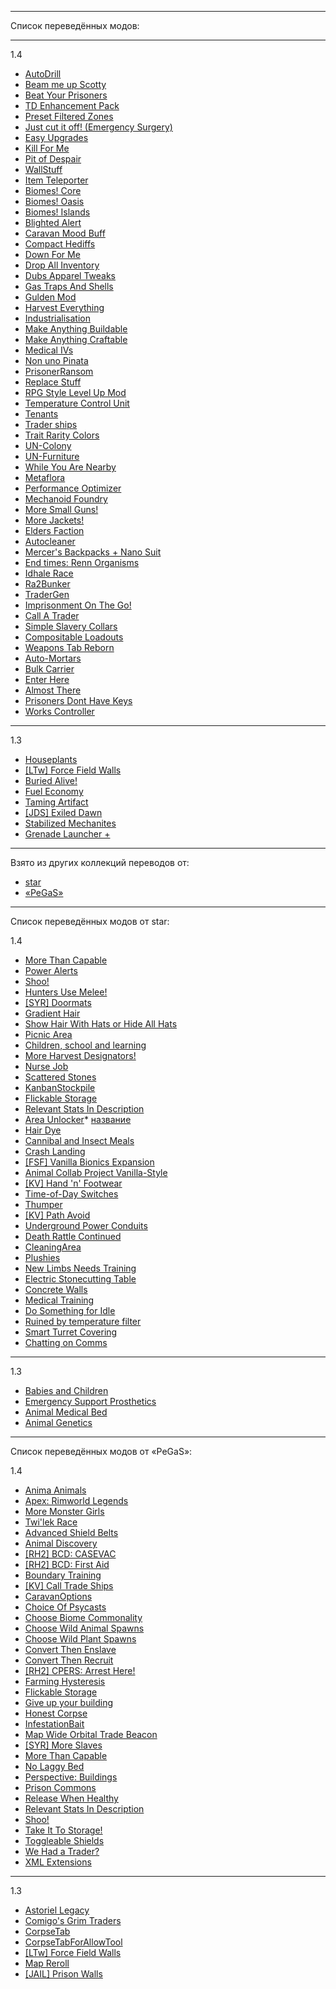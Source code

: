 <hr>Список переведённых модов:<hr>1.4* [AutoDrill](https://steamcommunity.com/sharedfiles/filedetails/?id=2884084876)* [Beam me up Scotty](https://steamcommunity.com/workshop/filedetails/?id=1507132557)* [Beat Your Prisoners](https://steamcommunity.com/sharedfiles/filedetails/?id=2902220334)* [TD Enhancement Pack](https://steamcommunity.com/sharedfiles/filedetails/?id=1339135272)* [Preset Filtered Zones](https://steamcommunity.com/sharedfiles/filedetails/?id=2343873835)* [Just cut it off! (Emergency Surgery)](https://steamcommunity.com/workshop/filedetails/?id=2560133727)* [Easy Upgrades](https://steamcommunity.com/sharedfiles/filedetails/?id=2904429048)* [Kill For Me](https://steamcommunity.com/sharedfiles/filedetails/?id=1629854111)* [Pit of Despair](https://steamcommunity.com/sharedfiles/filedetails/?id=1890009745)* [WallStuff](https://steamcommunity.com/sharedfiles/filedetails/?id=1994340640)* [Item Teleporter](https://steamcommunity.com/sharedfiles/filedetails/?id=2792849912)* [Biomes! Core](https://steamcommunity.com/sharedfiles/filedetails/?id=2038000893)* [Biomes! Oasis](https://steamcommunity.com/sharedfiles/filedetails/?id=2538518381)* [Biomes! Islands](https://steamcommunity.com/sharedfiles/filedetails/?id=2038001322)* [Blighted Alert](https://steamcommunity.com/sharedfiles/filedetails/?id=1494937292)* [Caravan Mood Buff](https://steamcommunity.com/sharedfiles/filedetails/?id=2680751877)* [Compact Hediffs](https://steamcommunity.com/sharedfiles/filedetails/?id=2031734067)* [Down For Me](https://steamcommunity.com/sharedfiles/filedetails/?id=1709963396)* [Drop All Inventory](https://steamcommunity.com/sharedfiles/filedetails/?id=2882490442)* [Dubs Apparel Tweaks](https://steamcommunity.com/sharedfiles/filedetails/?id=2296697286)* [Gas Traps And Shells](https://steamcommunity.com/sharedfiles/filedetails/?id=2012627964)* [Gulden Mod](https://steamcommunity.com/sharedfiles/filedetails/?id=2786007888)* [Harvest Everything](https://steamcommunity.com/sharedfiles/filedetails/?id=2007485974)* [Industrialisation](https://steamcommunity.com/sharedfiles/filedetails/?id=1463579055)* [Make Anything Buildable](https://steamcommunity.com/sharedfiles/filedetails/?id=2804579809)* [Make Anything Craftable](https://steamcommunity.com/sharedfiles/filedetails/?id=2802770242)* [Medical IVs](https://steamcommunity.com/sharedfiles/filedetails/?id=1424438685)* [Non uno Pinata](https://steamcommunity.com/sharedfiles/filedetails/?id=1778821244)* [PrisonerRansom](https://steamcommunity.com/sharedfiles/filedetails/?id=794038005)* [Replace Stuff](https://steamcommunity.com/sharedfiles/filedetails/?id=1372003680)* [RPG Style Level Up Mod](https://steamcommunity.com/sharedfiles/filedetails/?id=1995668415)* [Temperature Control Unit](https://steamcommunity.com/sharedfiles/filedetails/?id=2203542817)* [Tenants](https://steamcommunity.com/sharedfiles/filedetails/?id=2305695410)* [Trader ships](https://steamcommunity.com/sharedfiles/filedetails/?id=2046222331)* [Trait Rarity Colors](https://steamcommunity.com/sharedfiles/filedetails/?id=1751884355)* [UN-Colony](https://steamcommunity.com/sharedfiles/filedetails/?id=2019774245)* [UN-Furniture](https://steamcommunity.com/sharedfiles/filedetails/?id=2019774854)* [While You Are Nearby](https://steamcommunity.com/sharedfiles/filedetails/?id=2784585275)* [Metaflora](https://steamcommunity.com/sharedfiles/filedetails/?id=2782577156)* [Performance Optimizer](https://steamcommunity.com/sharedfiles/filedetails/?id=2664723367)* [Mechanoid Foundry](https://steamcommunity.com/sharedfiles/filedetails/?id=2743980081)* [More Small Guns!](https://steamcommunity.com/sharedfiles/filedetails/?id=2082567696)* [More Jackets!](https://steamcommunity.com/sharedfiles/filedetails/?id=2114273047)* [Elders Faction](https://steamcommunity.com/sharedfiles/filedetails/?id=2282867140)* [Autocleaner](https://steamcommunity.com/workshop/filedetails/?id=2051042827)* [Mercer's Backpacks + Nano Suit](https://steamcommunity.com/sharedfiles/filedetails/?id=2014570220)* [End times: Renn Organisms](https://steamcommunity.com/sharedfiles/filedetails/?id=2811289481)* [Idhale Race](https://steamcommunity.com/sharedfiles/filedetails/?id=2227425882)* [Ra2Bunker](https://steamcommunity.com/sharedfiles/filedetails/?id=2235810677)* [TraderGen](https://steamcommunity.com/sharedfiles/filedetails/?id=2804121197)* [Imprisonment On The Go!](https://steamcommunity.com/sharedfiles/filedetails/?id=1203903378)* [Call A Trader](https://steamcommunity.com/sharedfiles/filedetails/?id=2784149999)* [Simple Slavery Collars](https://steamcommunity.com/sharedfiles/filedetails/?id=2557274194)* [Compositable Loadouts](https://steamcommunity.com/sharedfiles/filedetails/?id=2679126859)* [Weapons Tab Reborn](https://steamcommunity.com/sharedfiles/filedetails/?id=2573988660)* [Auto-Mortars](https://steamcommunity.com/sharedfiles/filedetails/?id=2054073477)* [Bulk Carrier](https://steamcommunity.com/sharedfiles/filedetails/?id=1428989232)* [Enter Here](https://steamcommunity.com/sharedfiles/filedetails/?id=2824117092)* [Almost There](https://steamcommunity.com/sharedfiles/filedetails/?id=2372543327&searchtext=Almost+There)* [Prisoners Dont Have Keys](https://steamcommunity.com/sharedfiles/filedetails/?id=2595360307)* [Works Controller](https://steamcommunity.com/sharedfiles/filedetails/?id=2405183583&searchtext=Works+Controller)<hr>1.3* [Houseplants](https://steamcommunity.com/workshop/filedetails/?id=2188000240)* [[LTw] Force Field Walls](https://steamcommunity.com/workshop/filedetails/?id=2567992041)* [Buried Alive!](https://steamcommunity.com/sharedfiles/filedetails/?id=2592116220)* [Fuel Economy](https://steamcommunity.com/sharedfiles/filedetails/?id=1498067736)* [Taming Artifact](https://steamcommunity.com/sharedfiles/filedetails/?id=1769917767)* [[JDS] Exiled Dawn](https://steamcommunity.com/sharedfiles/filedetails/?id=2092014538)* [Stabilized Mechanites](https://steamcommunity.com/sharedfiles/filedetails/?id=2813538784)* [Grenade Launcher +](https://steamcommunity.com/sharedfiles/filedetails/?id=2715208146)<hr>Взято из других коллекций переводов от:* [star](https://steamcommunity.com/sharedfiles/filedetails/?id=2788605737)* [«PeGaS»](https://steamcommunity.com/sharedfiles/filedetails/?id=2669554222)<hr>Список переведённых модов от star:1.4* [More Than Capable](https://steamcommunity.com/sharedfiles/filedetails/?id=1803932954)* [Power Alerts](https://steamcommunity.com/sharedfiles/filedetails/?id=1664714758)* [Shoo!](https://steamcommunity.com/sharedfiles/filedetails/?id=1307441653)* [Hunters Use Melee!](https://steamcommunity.com/sharedfiles/filedetails/?id=2900108163)* [[SYR] Doormats](https://steamcommunity.com/sharedfiles/filedetails/?id=1508778962)* [Gradient Hair](https://steamcommunity.com/sharedfiles/filedetails/?id=1687053679)* [Show Hair With Hats or Hide All Hats](https://steamcommunity.com/sharedfiles/filedetails/?id=2879080074)* [Picnic Area](https://steamcommunity.com/sharedfiles/filedetails/?id=2429086505)* [Children, school and learning](https://steamcommunity.com/sharedfiles/filedetails/?id=1541438230)* [More Harvest Designators!](https://steamcommunity.com/sharedfiles/filedetails/?id=1541250497)* [Nurse Job](https://steamcommunity.com/sharedfiles/filedetails/?id=1820501433)* [Scattered Stones](https://steamcommunity.com/sharedfiles/filedetails/?id=2598436855)* [KanbanStockpile](https://steamcommunity.com/sharedfiles/filedetails/?id=2287142613)* [Flickable Storage](https://steamcommunity.com/sharedfiles/filedetails/?id=2497907804)* [Relevant Stats In Description](https://steamcommunity.com/sharedfiles/filedetails/?id=2692669482)* [Area Unlocker](https://steamcommunity.com/sharedfiles/filedetails/?id=725153576)* [название](ссылка)* [Hair Dye](https://steamcommunity.com/sharedfiles/filedetails/?id=1689278325)* [Cannibal and Insect Meals](https://steamcommunity.com/sharedfiles/filedetails/?id=1558455017)* [Crash Landing](https://steamcommunity.com/sharedfiles/filedetails/?id=2289694750)* [[FSF] Vanilla Bionics Expansion](https://steamcommunity.com/sharedfiles/filedetails/?id=1419675146)* [Animal Collab Project Vanilla-Style](https://steamcommunity.com/sharedfiles/filedetails/?id=2208467668)* [[KV] Hand 'n' Footwear](https://steamcommunity.com/sharedfiles/filedetails/?id=2884612301)* [Time-of-Day Switches](https://steamcommunity.com/sharedfiles/filedetails/?id=776114412)* [Thumper](https://steamcommunity.com/sharedfiles/filedetails/?id=2725326966)* [[KV] Path Avoid](https://steamcommunity.com/sharedfiles/filedetails/?id=1180719857)* [Underground Power Conduits](https://steamcommunity.com/sharedfiles/filedetails/?id=1735421319)* [Death Rattle Continued](https://steamcommunity.com/sharedfiles/filedetails/?id=2896207870)* [CleaningArea](https://steamcommunity.com/sharedfiles/filedetails/?id=870089952)* [Plushies](https://steamcommunity.com/sharedfiles/filedetails/?id=2259582816)* [New Limbs Needs Training](https://steamcommunity.com/sharedfiles/filedetails/?id=2439159828)* [Electric Stonecutting Table](https://steamcommunity.com/sharedfiles/filedetails/?id=1649368867)* [Concrete Walls](https://steamcommunity.com/sharedfiles/filedetails/?id=795240891)* [Medical Training](https://steamcommunity.com/sharedfiles/filedetails/?id=1214615921)* [Do Something for Idle](https://steamcommunity.com/sharedfiles/filedetails/?id=1896806569)* [Ruined by temperature filter](https://steamcommunity.com/sharedfiles/filedetails/?id=2554476852)* [Smart Turret Covering](https://steamcommunity.com/sharedfiles/filedetails/?id=2636621800)* [Chatting on Comms](https://steamcommunity.com/sharedfiles/filedetails/?id=2058332610)<hr>1.3* [Babies and Children](https://steamcommunity.com/sharedfiles/filedetails/?id=2559574784)* [Emergency Support Prosthetics](https://steamcommunity.com/sharedfiles/filedetails/?id=2559718960)* [Animal Medical Bed](https://steamcommunity.com/sharedfiles/filedetails/?id=2016958187)* [Animal Genetics](https://steamcommunity.com/sharedfiles/filedetails/?id=2226725974)<hr>Список переведённых модов от «PeGaS»:1.4* [Anima Animals](https://steamcommunity.com/sharedfiles/filedetails/?id=2899149743&tscn=1670694945)* [Apex: Rimworld Legends](https://steamcommunity.com/sharedfiles/filedetails/?id=2567847051)* [More Monster Girls](https://steamcommunity.com/sharedfiles/filedetails/?id=2014838309)* [Twi'lek Race](https://steamcommunity.com/sharedfiles/filedetails/?id=2263363126)* [Advanced Shield Belts](https://github.com/perkinslr/advancedshieldbelts)* [Animal Discovery](https://steamcommunity.com/sharedfiles/filedetails/?id=2172166576)* [[RH2] BCD: CASEVAC](https://steamcommunity.com/sharedfiles/filedetails/?id=2563153311)* [[RH2] BCD: First Aid](https://steamcommunity.com/sharedfiles/filedetails/?id=2563152474)* [Boundary Training](https://steamcommunity.com/sharedfiles/filedetails/?id=2635034257)* [[KV] Call Trade Ships](https://steamcommunity.com/sharedfiles/filedetails/?id=2878346405&searchtext=)* [CaravanOptions](https://steamcommunity.com/sharedfiles/filedetails/?id=1501729394)* [Choice Of Psycasts](https://steamcommunity.com/sharedfiles/filedetails/?id=2293460251)* [Choose Biome Commonality](https://steamcommunity.com/sharedfiles/filedetails/?id=2582875043)* [Choose Wild Animal Spawns](https://steamcommunity.com/sharedfiles/filedetails/?id=2564042934)* [Choose Wild Plant Spawns](https://steamcommunity.com/sharedfiles/filedetails/?id=2564446762)* [Convert Then Enslave](https://steamcommunity.com/sharedfiles/filedetails/?id=2705395014)* [Convert Then Recruit](https://steamcommunity.com/sharedfiles/filedetails/?id=2702584632)* [[RH2] CPERS: Arrest Here!](https://steamcommunity.com/sharedfiles/filedetails/?id=2563157350)* [Farming Hysteresis](https://steamcommunity.com/sharedfiles/filedetails/?id=2431191516)* [Flickable Storage](https://steamcommunity.com/sharedfiles/filedetails/?id=2497907804)* [Give up your building](https://steamcommunity.com/sharedfiles/filedetails/?id=2564783983)* [Honest Corpse](https://steamcommunity.com/sharedfiles/filedetails/?id=2472054492)* [InfestationBait](https://steamcommunity.com/sharedfiles/filedetails/?id=1541249195)* [Map Wide Orbital Trade Beacon](https://steamcommunity.com/sharedfiles/filedetails/?id=1839069104)* [[SYR] More Slaves](https://steamcommunity.com/sharedfiles/filedetails/?id=2021510577)* [More Than Capable](https://steamcommunity.com/sharedfiles/filedetails/?id=1803932954)* [No Laggy Bed](https://steamcommunity.com/sharedfiles/filedetails/?id=2790250834)* [Perspective: Buildings](https://steamcommunity.com/sharedfiles/filedetails/?id=2594383552)* [Prison Commons](https://steamcommunity.com/sharedfiles/filedetails/?id=2898000489)* [Release When Healthy](https://steamcommunity.com/sharedfiles/filedetails/?id=2506029522)* [Relevant Stats In Description](https://steamcommunity.com/sharedfiles/filedetails/?id=2692669482)* [Shoo!](https://steamcommunity.com/sharedfiles/filedetails/?id=1307441653)* [Take It To Storage!](https://steamcommunity.com/sharedfiles/filedetails/?id=2418209507)* [Toggleable Shields](https://steamcommunity.com/sharedfiles/filedetails/?id=2690413766)* [We Had a Trader?](https://steamcommunity.com/sharedfiles/filedetails/?id=1541408076)* [XML Extensions](https://steamcommunity.com/sharedfiles/filedetails/?id=2574315206)<hr>1.3* [Astoriel Legacy](https://steamcommunity.com/sharedfiles/filedetails/?id=1342510409)* [Comigo's Grim Traders](https://steamcommunity.com/sharedfiles/filedetails/?id=2549695765)* [CorpseTab](https://steamcommunity.com/sharedfiles/filedetails/?id=2599842476)* [CorpseTabForAllowTool](https://steamcommunity.com/sharedfiles/filedetails/?id=2599932287)* [[LTw] Force Field Walls](https://steamcommunity.com/sharedfiles/filedetails/?id=2567992041)* [Map Reroll](https://steamcommunity.com/sharedfiles/filedetails/?id=761315214)* [[JAIL] Prison Walls](https://steamcommunity.com/sharedfiles/filedetails/?id=2566693272)